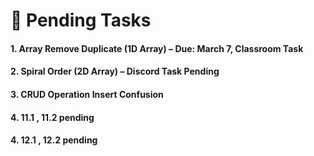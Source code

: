 # 📌 Pending Tasks

#### 1. Array Remove Duplicate (1D Array) – Due: March 7, Classroom Task

#### 2. Spiral Order (2D Array) – Discord Task Pending

#### 3. CRUD Operation Insert Confusion 
#### 4. 11.1 , 11.2 pending
#### 4. 12.1 , 12.2 pending



